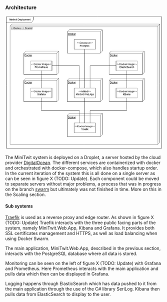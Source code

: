 ### Architecture 

![(TODO: Add figure number) Deployment](images/Deployment.png "Deployment Diagram")


The MiniTwit system is deployed on a Droplet, a server hosted by the cloud provider [DigitalOcean](https://www.digitalocean.com/). 
The different services are containerized with docker and orchestrated with docker-compose, which also handles startup order. In the current iteration of the system this is all done on a single server as can be seen in figure X (TODO: Update). Each component could be moved to separate servers without major problems, a process that was in progress on the branch [swarm](https://github.com/jlndk/devoops/tree/swarm) but ultimately was not finished in time. More on this in the Scaling section. 

#### Sub systems

[Traefik](https://containo.us/traefik/) is used as a reverse proxy and edge router. As shown in figure X (TODO: Update) Traefik interacts with the three public facing parts of the system, namely MiniTwit.Web.App, Kibana and Grafana. It provides both SSL certificates management and HTTPS, as well as load balancing when using Docker Swarm.

The main application, MiniTwit.Web.App, described in the previous section, interacts with the PostgreSQL database where all data is stored.

Monitoring can be seen on the left of figure X (TODO: Update) with Grafana and Prometheus. Here Prometheus interacts with the main application and pulls data which then can be displayed in Grafana.

Logging happens through ElasticSearch which has data pushed to it from the main application through the use of the C# library SeriLog. Kibana then pulls data from ElasticSearch to display to the user.
